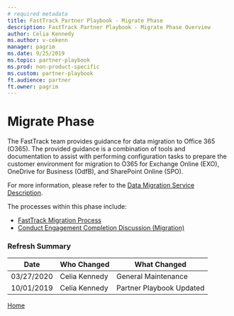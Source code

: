```yaml
---  
# required metadata  
title: FastTrack Partner Playbook - Migrate Phase
description: FastTrack Partner Playbook - Migrate Phase Overview
author: Celia Kennedy
ms.author: v-cekenn
manager: pagrim
ms.date: 9/25/2019  
ms.topic: partner-playbook  
ms.prod: non-product-specific  
ms.custom: partner-playbook  
ft.audience: partner
ft.owner: pagrim
---  
```


# Migrate Phase

The FastTrack team provides guidance for data migration to Office 365 (O365). The provided guidance is a combination of tools and documentation to assist with performing configuration tasks to prepare the customer environment for migration to O365 for Exchange Online (EXO), OneDrive for Business (OdfB), and SharePoint Online (SPO).

For more information, please refer to the [Data Migration Service Description](https://docs.microsoft.com/en-us/fasttrack/o365-data-migration).

The processes within this phase include:

- [FastTrack Migration Process](migrate-migration-partner.md)
- [Conduct Engagement Completion Discussion (Migration)](migrate-conduct-engagement-completion-discussion-partner.md)

### Refresh Summary

|Date|Who Changed|What Changed|
|---------|---------------|----------------------------|
|03/27/2020| Celia Kennedy| General Maintenance|
|10/01/2019| Celia Kennedy| Partner Playbook Updated|

[Home](http://partner-docs.microsoft.com)
